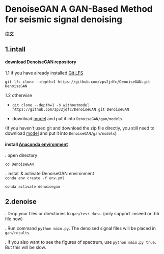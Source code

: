 # DenoiseGAN A GAN-Based Method for seismic signal denoising
[中文](./README-ZH.md)
## 1.intall
#### download DenoiseGAN repository
1.1 if you have already installed [Git LFS](https://git-lfs.com/)

`git lfs clone --depth=1 https://github.com/zpv2jdfc/DenoiseGAN.git DenoiseGAN`

1.2 otherwise

- `git clone --depth=1 -b withoutmodel https://github.com/zpv2jdfc/DenoiseGAN.git DenoiseGAN`

- download [model](http://v-ming.com/files/) and put it into `DenoiseGAN/gan/models`

(If you haven't used git and download the zip file directly, you still need to download [model](http://v-ming.com/files/) and put it into `DenoiseGAN/gan/models`)
#### install [Anaconda environment](https://www.anaconda.com/products/distribution)
. open directory

`cd DenoiseGAN`

. install & activate DenoiseGAN environment  
`conda env create -f env.yml`   

`conda activate denoisegan`
## 2.denoise
. Drop your files or directories to `gan/test_data`. (only support .mseed or .h5 file now)

. Run command `python main.py`.  The denoised signal files will be placed in `gan/results`

. If you also want to see the figures of spectrum, use `python main.py true`. But this will be slow.


